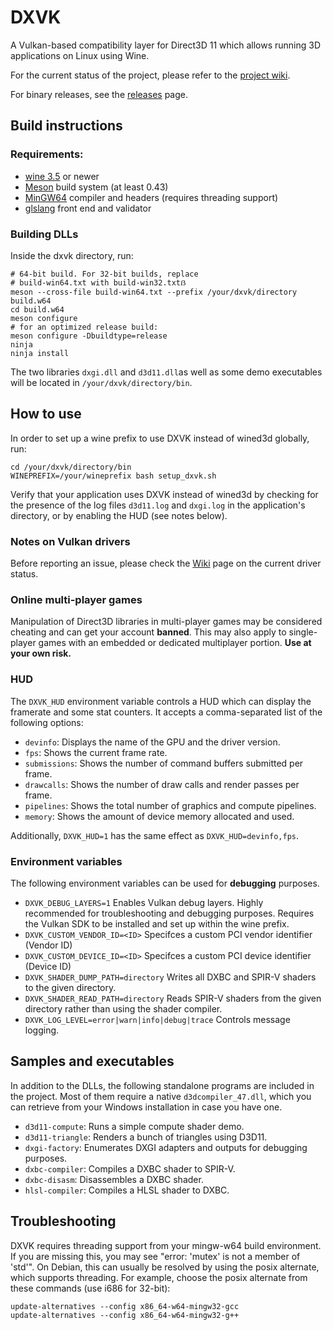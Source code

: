 # DXVK

A Vulkan-based compatibility layer for Direct3D 11 which allows running 3D applications on Linux using Wine.

For the current status of the project, please refer to the [project wiki](https://github.com/doitsujin/dxvk/wiki).

For binary releases, see the [releases](https://github.com/doitsujin/dxvk/releases) page.

## Build instructions

### Requirements:
- [wine 3.5](https://www.winehq.org/) or newer
- [Meson](http://mesonbuild.com/) build system (at least 0.43)
- [MinGW64](http://mingw-w64.org/) compiler and headers (requires threading support)
- [glslang](https://github.com/KhronosGroup/glslang) front end and validator

### Building DLLs
Inside the dxvk directory, run:
```
# 64-bit build. For 32-bit builds, replace
# build-win64.txt with build-win32.txtẞ
meson --cross-file build-win64.txt --prefix /your/dxvk/directory build.w64
cd build.w64
meson configure 
# for an optimized release build:
meson configure -Dbuildtype=release
ninja
ninja install
```

The two libraries `dxgi.dll` and `d3d11.dll`as well as some demo executables will be located in `/your/dxvk/directory/bin`.

## How to use
In order to set up a wine prefix to use DXVK instead of wined3d globally, run:
```
cd /your/dxvk/directory/bin
WINEPREFIX=/your/wineprefix bash setup_dxvk.sh
```

Verify that your application uses DXVK instead of wined3d by checking for the presence of the log files `d3d11.log` and `dxgi.log` in the application's directory, or by enabling the HUD (see notes below).

### Notes on Vulkan drivers
Before reporting an issue, please check the [Wiki](https://github.com/doitsujin/dxvk/wiki/Driver-support) page on the current driver status.

### Online multi-player games
Manipulation of Direct3D libraries in multi-player games may be considered cheating and can get your account **banned**. This may also apply to single-player games with an embedded or dedicated multiplayer portion. **Use at your own risk.**

### HUD
The `DXVK_HUD` environment variable controls a HUD which can display the framerate and some stat counters. It accepts a comma-separated list of the following options:
- `devinfo`: Displays the name of the GPU and the driver version.
- `fps`: Shows the current frame rate.
- `submissions`: Shows the number of command buffers submitted per frame.
- `drawcalls`: Shows the number of draw calls and render passes per frame.
- `pipelines`: Shows the total number of graphics and compute pipelines.
- `memory`: Shows the amount of device memory allocated and used.

Additionally, `DXVK_HUD=1` has the same effect as `DXVK_HUD=devinfo,fps`.

### Environment variables
The following environment variables can be used for **debugging** purposes.
- `DXVK_DEBUG_LAYERS=1` Enables Vulkan debug layers. Highly recommended for troubleshooting and debugging purposes. Requires the Vulkan SDK to be installed and set up within the wine prefix.
- `DXVK_CUSTOM_VENDOR_ID=<ID>` Specifces a custom PCI vendor identifier (Vendor ID)
- `DXVK_CUSTOM_DEVICE_ID=<ID>` Specifces a custom PCI device identifier (Device ID) 
- `DXVK_SHADER_DUMP_PATH=directory` Writes all DXBC and SPIR-V shaders to the given directory.
- `DXVK_SHADER_READ_PATH=directory` Reads SPIR-V shaders from the given directory rather than using the shader compiler.
- `DXVK_LOG_LEVEL=error|warn|info|debug|trace` Controls message logging.

## Samples and executables
In addition to the DLLs, the following standalone programs are included in the project.
Most of them require a native `d3dcompiler_47.dll`, which you can retrieve from your
Windows installation in case you have one.

- `d3d11-compute`: Runs a simple compute shader demo.
- `d3d11-triangle`: Renders a bunch of triangles using D3D11.
- `dxgi-factory`: Enumerates DXGI adapters and outputs for debugging purposes.
- `dxbc-compiler`: Compiles a DXBC shader to SPIR-V.
- `dxbc-disasm`: Disassembles a DXBC shader.
- `hlsl-compiler`: Compiles a HLSL shader to DXBC.

## Troubleshooting
DXVK requires threading support from your mingw-w64 build environment. If you
are missing this, you may see "error: 'mutex' is not a member of 'std'". On
Debian, this can usually be resolved by using the posix alternate, which
supports threading. For example, choose the posix alternate from these
commands (use i686 for 32-bit):
```
update-alternatives --config x86_64-w64-mingw32-gcc
update-alternatives --config x86_64-w64-mingw32-g++
```
